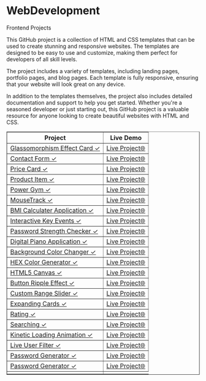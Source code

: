 # WebDevelopment
Frontend Projects



This GitHub project is a collection of HTML and CSS templates that can be used to create stunning and responsive websites. The templates are designed to be easy to use and customize, making them perfect for developers of all skill levels.

The project includes a variety of templates, including landing pages, portfolio pages, and blog pages. Each template is fully responsive, ensuring that your website will look great on any device.

In addition to the templates themselves, the project also includes detailed documentation and support to help you get started. Whether you're a seasoned developer or just starting out, this GitHub project is a valuable resource for anyone looking to create beautiful websites with HTML and CSS.

 <table border="1">
        <tr>
            <th>Project</th>
            <th>Live Demo</th>
        </tr>
        <tr>
            <td><a href="https://github.com/pradyumn8/WebDev/tree/5e0eb1c563d553a5c9385d5e2bb1c3660acbda44/GlassDebit">Glassomorphism Effect Card ✓</a></td>
            <td><a href="https://glassomorphism.netlify.app/">Live Project🌐</a></td>
        </tr>
        <tr>
            <td><a href="https://github.com/pradyumn8/WebDev/tree/af94505d2e194c2c56847c839dcbbfc940cfbd50/ContactForm">Contact Form ✓</a></td>
            <td><a href="https://contacts-form.netlify.app/">Live Project🌐</a></td>
        </tr>
        <tr>
            <td><a href="https://github.com/pradyumn8/WebDev/tree/7ac5f33da3392383c96f87f99a19e6204bdd6e06/PriceCard">Price Card ✓</a></td>
            <td><a href="https://pricescard.netlify.app/">Live Project🌐</a></td>
        </tr>
        <tr>
            <td><a href="https://github.com/pradyumn8/WebDev/tree/b928aa59a93bdaa90fc250054986746fec373c3f/ProductItem">Product Item ✓</a></td>
            <td><a href="https://product-item.netlify.app/">Live Project🌐</a></td>
        </tr>
        <tr>
            <td><a href="https://github.com/pradyumn8/WebDev/tree/4f42e02c915cc0e104503205aee100fd4efa751a/GymWebsite">Power Gym ✓</a></td>
            <td><a href="https://power-gym-websit.netlify.app/">Live Project🌐</a></td>
        </tr>
        <tr>
            <td><a href="https://github.com/pradyumn8/WebDev/tree/451f0bca57739b8e06afbcf3fc5e5135332b5ea6/MouseTrack">MouseTrack ✓</a></td>
            <td><a href="https://mousetrack.netlify.app/">Live Project🌐</a></td>
        </tr>
        <tr>
            <td><a href="https://github.com/pradyumn8/WebDev/tree/00f016ee256f1570faa402fe5e6531e7a6ad1a3d/Key%20Events">BMI Calculater Application ✓</a></td>
            <td><a href="https://interactive-keyevents.netlify.app/">Live Project🌐</a></td>
        </tr>
        <tr>
            <td><a href="https://github.com/pradyumn8/WebDev/tree/61cd0dfa77b347b57ffe54f19702d1f8dbf99c52/BMI%20Calculator">Interactive Key Events ✓</a></td>
            <td><a href="https://bmi-calculator-webapp.netlify.app/">Live Project🌐</a></td>
        </tr>
        <tr>
            <td><a href="https://github.com/pradyumn8/WebDev/tree/1cf5723f52b9ba7d06a24e550ea4a142f65d1404/pwdStrengthChecker">Password Strength Checker ✓</a></td>
            <td><a href="https://pwdstrengthchecker.netlify.app/">Live Project🌐</a></td>
        </tr>
        <tr>
            <td><a href="https://github.com/pradyumn8/WebDev/tree/a9e1b6cfa5db73837daa5f80aa149dee22ccef36/Piano%20WebApp">Digital Piano Application ✓</a></td>
            <td><a href="https://digital-piano-app.netlify.app/">Live Project🌐</a></td>
        </tr>
        <tr>
            <td><a href="https://github.com/pradyumn8/WebDev/tree/1d65999936d7356543b704a67424d1340cacfb0f/bgColorChanger">Background Color Changer ✓</a></td>
            <td><a href="https://bgcolor-switcher.netlify.app/">Live Project🌐</a></td>
        </tr>
        <tr>
            <td><a href="https://github.com/pradyumn8/WebDev/tree/2f07ded9cf0ce854de380227b7b8fc99f139908d/HEX%20Color%20Generator">HEX Color Generator ✓</a></td>
            <td><a href="https://hex-color-switcher.netlify.app/">Live Project🌐</a></td>
        </tr>
        <tr>
            <td><a href="https://github.com/pradyumn8/WebDev/tree/bc072d027fd74e68204b7d48526f9834fd37394e/HTML5%20Canvas">HTML5 Canvas ✓</a></td>
            <td><a href="https://canvas-html5.netlify.app/">Live Project🌐</a></td>
        </tr>
        <tr>
            <td><a href="https://github.com/pradyumn8/WebDev/tree/cd1e0a2a809d28f3bf75077d3ae3296eda42c8dd/btnRippleEffect">Button Ripple Effect ✓</a></td>
            <td><a href="https://ripple-effect-btn.netlify.app/">Live Project🌐</a></td>
        </tr>
        <tr>
            <td><a href="https://github.com/pradyumn8/WebDev/tree/fa8d3479628afe44a939c3aaa562d2246558b582/CustomRangeBar">Custom Range Slider ✓</a></td>
            <td><a href="https://custom-range-bar.netlify.app/">Live Project🌐</a></td>
        </tr>
        <tr>
            <td><a href="https://github.com/pradyumn8/WebDev/tree/8d1a6f289c2e2456380071a24a7a046f6701a70e/ExpandingCards">Expanding Cards ✓</a></td>
            <td><a href="https://expanding-caards.netlify.app/">Live Project🌐</a></td>
        </tr>
         <tr>
            <td><a href="https://github.com/pradyumn8/WebDev/tree/995b4940b24b6d40b8f6f58bea4120011678a645/RatingProject">Rating ✓</a></td>
            <td><a href="https://rating-experiences.netlify.app/">Live Project🌐</a></td>
        </tr>
         <tr>
            <td><a href="https://github.com/pradyumn8/WebDev/tree/1ef35eaed537bf74bab204e5de75e8cdc3c564f6/Searching">Searching ✓</a></td>
            <td><a href="https://searching-bar.netlify.app/">Live Project🌐</a></td>
        </tr>
         <tr>
            <td><a href="https://github.com/pradyumn8/WebDev/tree/16890fdafa6d4422d14d947260b7903f99ea8e9a/Loading%20Animation">Kinetic Loading Animation ✓</a></td>
            <td><a href="https://kinetic-loading-animation.netlify.app/">Live Project🌐</a></td>
        </tr>
        <tr>
            <td><a href="https://github.com/pradyumn8/WebDev/tree/e4440875ff0455d8aef3ee286d47695ec2e4ff1a/Live%20User">Live User Filter ✓</a></td>
            <td><a href="https://live-user.netlify.app/">Live Project🌐</a></td>
        </tr>
         <tr>
            <td><a href="https://github.com/pradyumn8/WebDev/tree/eca76fc20a2effb5d90e6689dd7fe566f1e699d9/pwdGenerator">Password Generator ✓</a></td>
           <td><a href="https://passsssword-generator.netlify.app/">Live Project🌐</a></td>       
        </tr>
        <tr>
            <td><a href="https://github.com/pradyumn8/WebDev/tree/eca76fc20a2effb5d90e6689dd7fe566f1e699d9/pwdGenerator">Password Generator ✓</a></td>
           <td><a href="https://passsssword-generator.netlify.app/">Live Project🌐</a></td>       
        </tr>    
         <tr>
            <td><a href="https://github.com/pradyumn8/WebDev/tree/a4c50e3539493181c09a5ec573313f59f3b93aa6/NoteWave">      
       </tr> 
 </table>
